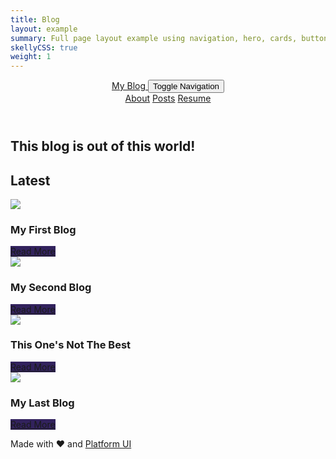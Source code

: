 ```yaml
---
title: Blog
layout: example
summary: Full page layout example using navigation, hero, cards, buttons, accordions, modals, and drawers.
skellyCSS: true
weight: 1
---
```

<style>
    .background--purple {
        background-color: hsla(256, 46%, 25%, 1);
    }
    .background-hover--white:hover {
        background-color: hsl(0, 0%, 100%);
        transition: .2s;
    }

    .border--color-purple {
        border-color:hsla(256, 46%, 25%, 1);
    }

    .text-hover--purple:hover {
        color: hsla(256, 46%, 25%, 1)!important;
    }
</style>

<header class="site-menu-wrapper p-2 background--black">
    <div class="block-container flex--justify-center w-100">
        <div class="block block-10 lg-tablet-up-8 flex flex--justify-between">
            <a href="#" class="site-logo text--size-lg text--white">
                My Blog
            </a>
            <button class="site-menu-mobile-action text--white">
                <span class="sr-only">Toggle Navigation</span>
                <i aria-hidden="true" focusable="false" class="pi-menu pi-xl"></i>
            </button>
            <nav class="site-menu text--white">
                <a href="#" class="site-menu__item">About</a>
                <a href="#" class="site-menu__item">Posts</a>
                <a href="#" class="site-menu__item">Resume</a>
            </nav>
        </div>
    </div>
</header>

<main class="block-container flex--justify-center mb-6">
    <section 
        class="block linear-gradient background-image pos-rel mb-6 p-3"
        data-background-image="https://cdn.pixabay.com/photo/2017/09/12/11/56/universe-2742113_1280.jpg"
        data-background-position="center center"
        data-background-size="cover"
        data-background-repeat="no-repeat"
        data-gradient-direction="to right"
        data-gradient-start="var(--black)"
        data-gradient-stop="transparent"
        data-gradient-fallback="var(--black)">
        <div class="block-container w-100 flex--justify-center">
            <div class="block-10 lg-tablet-up-8">
                <div class="py-6 pl-3 block-container">
                    <div class="block lg-tablet-up-6">
                        <h1 class="text--white">This blog is out of this world!</h1>
                        <p class="skeleton" data-lines="3" data-opacity=".3"></p>
                    </div>            
                </div>
            </div>
        </div>
    </section>
    <section class="block block-10 lg-tablet-up-8">
        <h2>Latest</h2>
        <div class="block-container blocks tablet-up-2 lg-tablet-up-3 laptop-up-4 p-3 mb-3 cards w-100">
            <div class="block">
                <div class="card rounded-2 p-0 flex flex--column">
                    <img class="card__image" src="https://cdn.pixabay.com/photo/2011/12/14/12/17/galaxy-11098__340.jpg">
                    <div class="card__content p-3 flex flex--column flex--justify-between h-100">
                        <div>
                            <h3 class="mb-3">My First Blog</h3>
                            <p class="skeleton" data-lines="3" role="presentation"></p>
                        </div>
                        <div>
                            <a class="button background--purple background-hover--white text--white text-hover--purple border--color-purple hover-scale" href="#">Read More</a>
                        </div>
                    </div>
                </div>
            </div>
            <div class="block">
                <div class="card rounded-2 p-0 flex flex--column">
                    <img class="card__image" src="https://cdn.pixabay.com/photo/2016/07/02/12/21/eclipse-1492818__340.jpg">
                    <div class="card__content p-3 flex flex--column flex--justify-between h-100">
                        <div>
                            <h3 class="mb-3">My Second Blog</h3>
                            <p class="skeleton" data-lines="3" role="presentation"></p>
                        </div>
                        <div>
                            <a class="button background--purple background-hover--white text--white text-hover--purple border--color-purple hover-scale" href="#">Read More</a>
                        </div>
                    </div>
                </div>
            </div>
            <div class="block">
                <div class="card rounded-2 p-0 flex flex--column">
                    <img class="card__image" src="https://cdn.pixabay.com/photo/2018/08/15/13/10/galaxy-3608029__340.jpg">
                    <div class="card__content p-3 flex flex--column flex--justify-between h-100">
                        <div>
                            <h3 class="mb-3">This One's Not The Best</h3>
                            <p class="skeleton" data-lines="3" role="presentation"></p>
                        </div>
                        <div>
                            <a class="button background--purple background-hover--white text--white text-hover--purple border--color-purple hover-scale" href="#">Read More</a>
                        </div>
                    </div>
                </div>
            </div>
            <div class="block">
                <div class="card rounded-2 p-0 flex flex--column">
                    <img class="card__image" src="https://cdn.pixabay.com/photo/2011/12/14/12/21/orion-nebula-11107__340.jpg">
                    <div class="card__content p-3 flex flex--column flex--justify-between h-100">
                        <div>
                            <h3 class="mb-3">My Last Blog</h3>
                            <p class="skeleton" data-lines="3" role="presentation"></p>
                        </div>
                        <div>
                            <a class="button background--purple background-hover--white text--white text-hover--purple border--color-purple hover-scale" href="#">Read More</a>
                        </div>
                    </div>
                </div>
            </div>
        </div>
    </section>
</main>

<footer class="p-4">
    <div class="text--center">
        <p>Made with <span class="text--negative">&hearts;</span> and <a href="{{ .Site.Params.pui_url }}">Platform UI</a></p>
    </div>
</footer>